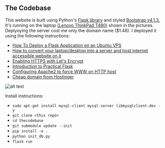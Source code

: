 ## The Codebase

This website is built using Python's 
<a href="http://flask.pocoo.org/">Flask library</a> 
 and styled
<a href="https://getbootstrap.com/docs/4.1/getting-started/introduction/">Bootstrap v4.1.3.</a> 
It's  running on the laptop 
<a href="https://www.lenovo.com/fi/fi/laptops/thinkpad/t-series/ThinkPad-T480/p/22TP2TT4800">(Lenovo ThinkPad T480)</a>
    shown in the pictures. Deplyoying the server cost me only the domain name ($1.46).
    I deployed it using the following instructions:
<ul class="text-left">
    <li>
        <a href="https://www.digitalocean.com/community/tutorials/how-to-deploy-a-flask-application-on-an-ubuntu-vps">
            How To Deploy a Flask Application on an Ubuntu VPS
        </a>
    </li>
    <li>
        <a href="https://blog.mindorks.com/how-to-convert-your-laptop-desktop-into-a-server-and-host-internet-accessible-website-on-it-part-1-545940164ab9">
            How to convert your laptop/desktop into a server and host internet accessible website on it
        </a>
    </li>
    <li>
        <a href="https://letsencrypt.org/getting-started/">
            Enabling HTTPS with Let's Encrypt
        </a>
    </li>
    <li>
        <a href="https://pythonprogramming.net/practical-flask-introduction/">
            Introduction to Practical Flask
        </a>
    </li>
    <li>
        <a href="https://github.com/thecodebasesite/apache2-conf">
            Configuring Apache2 to force WWW on HTTP host
        </a>
    </li>
    <li>
        <a href="https://www.hostinger.com/">
            Cheap domain from Hostinger
        </a>
    </li>
</ul>



![alt text](https://raw.githubusercontent.com/thecodebasesite/thecodebase/master/docs/thecodebase.png)

Install instructions:

* `sudo apt-get install mysql-client mysql-server libmysqlclient-dev -y`
* `git clone <this repo>`
* `cd thecodebase`
* `git submodule update --init`
* `pip install -e .`
* `python init_db.py`
* `flask run`
